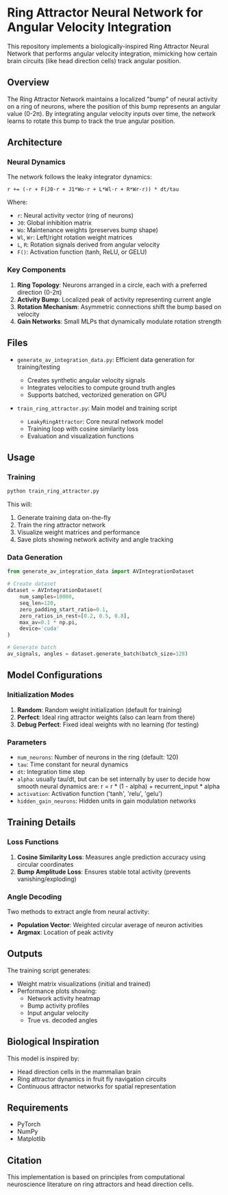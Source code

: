 # Ring Attractor Neural Network for Angular Velocity Integration

This repository implements a biologically-inspired Ring Attractor Neural Network that performs angular velocity integration, mimicking how certain brain circuits (like head direction cells) track angular position.

## Overview

The Ring Attractor Network maintains a localized "bump" of neural activity on a ring of neurons, where the position of this bump represents an angular value (0-2π). By integrating angular velocity inputs over time, the network learns to rotate this bump to track the true angular position.

## Architecture

### Neural Dynamics

The network follows the leaky integrator dynamics:

```
r += (-r + F(J0·r + J1*Wo·r + L*Wl·r + R*Wr·r)) * dt/tau
```

Where:
- `r`: Neural activity vector (ring of neurons)
- `J0`: Global inhibition matrix
- `Wo`: Maintenance weights (preserves bump shape)
- `Wl`, `Wr`: Left/right rotation weight matrices
- `L`, `R`: Rotation signals derived from angular velocity
- `F()`: Activation function (tanh, ReLU, or GELU)

### Key Components

1. **Ring Topology**: Neurons arranged in a circle, each with a preferred direction (0-2π)
2. **Activity Bump**: Localized peak of activity representing current angle
3. **Rotation Mechanism**: Asymmetric connections shift the bump based on velocity
4. **Gain Networks**: Small MLPs that dynamically modulate rotation strength

## Files

- `generate_av_integration_data.py`: Efficient data generation for training/testing
  - Creates synthetic angular velocity signals
  - Integrates velocities to compute ground truth angles
  - Supports batched, vectorized generation on GPU

- `train_ring_attractor.py`: Main model and training script
  - `LeakyRingAttractor`: Core neural network model
  - Training loop with cosine similarity loss
  - Evaluation and visualization functions

## Usage

### Training

```python
python train_ring_attractor.py
```

This will:
1. Generate training data on-the-fly
2. Train the ring attractor network
3. Visualize weight matrices and performance
4. Save plots showing network activity and angle tracking

### Data Generation

```python
from generate_av_integration_data import AVIntegrationDataset

# Create dataset
dataset = AVIntegrationDataset(
    num_samples=10000,
    seq_len=120,
    zero_padding_start_ratio=0.1,
    zero_ratios_in_rest=[0.2, 0.5, 0.8],
    max_av=0.1 * np.pi,
    device='cuda'
)

# Generate batch
av_signals, angles = dataset.generate_batch(batch_size=128)
```

## Model Configurations

### Initialization Modes

1. **Random**: Random weight initialization (default for training)
2. **Perfect**: Ideal ring attractor weights (also can learn from there)
3. **Debug Perfect**: Fixed ideal weights with no learning (for testing)

### Parameters

- `num_neurons`: Number of neurons in the ring (default: 120)
- `tau`: Time constant for neural dynamics
- `dt`: Integration time step
- `alpha`: usually tau/dt, but can be set internally by user to decide how smooth neural dynamics are: r = r * (1 - alpha) + recurrent_input * alpha
- `activation`: Activation function ('tanh', 'relu', 'gelu')
- `hidden_gain_neurons`: Hidden units in gain modulation networks

## Training Details

### Loss Functions

1. **Cosine Similarity Loss**: Measures angle prediction accuracy using circular coordinates
2. **Bump Amplitude Loss**: Ensures stable total activity (prevents vanishing/exploding)

### Angle Decoding

Two methods to extract angle from neural activity:
- **Population Vector**: Weighted circular average of neuron activities
- **Argmax**: Location of peak activity

## Outputs

The training script generates:
- Weight matrix visualizations (initial and trained)
- Performance plots showing:
  - Network activity heatmap
  - Bump activity profiles
  - Input angular velocity
  - True vs. decoded angles

## Biological Inspiration

This model is inspired by:
- Head direction cells in the mammalian brain
- Ring attractor dynamics in fruit fly navigation circuits
- Continuous attractor networks for spatial representation

## Requirements

- PyTorch
- NumPy
- Matplotlib

## Citation

This implementation is based on principles from computational neuroscience literature on ring attractors and head direction cells.